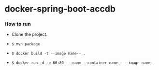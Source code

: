 # docker-spring-boot-accdb

### How to run 

* Clone the project.

* ```$ mvn package``` 

* ```$ docker build -t --image name-- .``` 

* ```$ docker run -d -p 80:80  --name --container name-- --image name-- ``` 